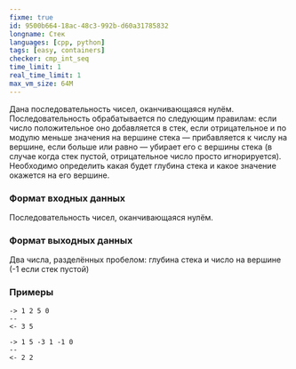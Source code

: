 ```yaml
---
fixme: true
id: 9500b664-18ac-48c3-992b-d60a31785832
longname: Стек
languages: [cpp, python]
tags: [easy, containers]
checker: cmp_int_seq
time_limit: 1
real_time_limit: 1
max_vm_size: 64M
---
```


Дана последовательность чисел, оканчивающаяся нулём. Последовательность обрабатывается по следующим правилам:
если число положительное оно добавляется в стек, если отрицательное и по модулю меньше значения на вершине стека — 
прибавляется к числу на вершине, если больше или равно — убирает его с вершины стека (в случае когда стек пустой,
отрицательное число просто игнорируется).
Необходимо определить какая будет глубина стека и какое значение окажется на его вершине.

### Формат входных данных

Последовательность чисел, оканчивающаяся нулём.

### Формат выходных данных

Два числа, разделённых пробелом: глубина стека и число на вершине (-1 если стек пустой)

### Примеры

```
-> 1 2 5 0
--
<- 3 5
```

```
-> 1 5 -3 1 -1 0
--
<- 2 2
```

